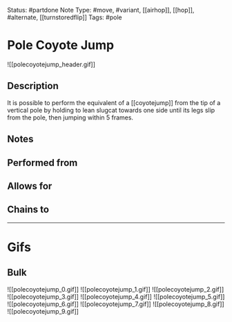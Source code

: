 Status: #partdone
Note Type: #move, #variant, [[airhop]], [[hop]], #alternate, [[turnstoredflip]]
Tags: #pole 

# Pole Coyote Jump
![[polecoyotejump_header.gif]]
## Description
It is possible to perform the equivalent of a [[coyotejump]] from the tip of a vertical pole by holding to lean slugcat towards one side until its legs slip from the pole, then jumping within 5 frames.

## Notes


## Performed from


## Allows for


## Chains to


___
# Gifs
## Bulk
![[polecoyotejump_0.gif]]
![[polecoyotejump_1.gif]]
![[polecoyotejump_2.gif]]
![[polecoyotejump_3.gif]]
![[polecoyotejump_4.gif]]
![[polecoyotejump_5.gif]]
![[polecoyotejump_6.gif]]
![[polecoyotejump_7.gif]]
![[polecoyotejump_8.gif]]
![[polecoyotejump_9.gif]]